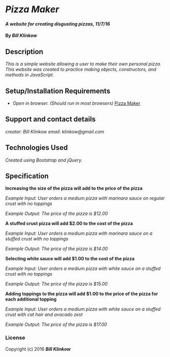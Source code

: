 # _Pizza Maker_

#### _A website for creating disgusting pizzas, 11/7/16_

#### By _**Bill Klinkow**_

## Description

_This is a simple website allowing a user to make their own personal pizza. This website was created to practice making objects, constructors, and methods in JavaScript._

## Setup/Installation Requirements

* _Open in browser. (Should run in most browsers)_
[Pizza Maker](https://klinkow.github.io/pizza)

## Support and contact details

_creator: Bill Klinkow_
_email: klinkow@gmail.com_

## Technologies Used

_Created using Bootstrap and jQuery._

## Specification

__Increasing the size of the pizza will add to the price of the pizza__

_Example Input: User orders a medium pizza with marinara sauce on regular crust with no toppings_

_Example Output: The price of the pizza is $12.00_

__A stuffed crust pizza will add $2.00 to the cost of the pizza__

_Example Input: User orders a medium pizza with marinara sauce on a stuffed crust with no toppings_

_Example Output: The price of the pizza is $14.00_

__Selecting white sauce will add $1.00 to the cost of the pizza__

_Example Input: User orders a medium pizza with white sauce on a stuffed crust with no toppings_

_Example Output: The price of the pizza is $15.00_

__Adding toppings to the pizza will add $1.00 to the price of the pizza for each additional topping__

_Example Input: User orders a medium pizza with white sauce on a stuffed crust with cat hair and avacado zest_

_Example Output: The price of the pizza is $17.00_

### License

Copyright (c) 2016 **_Bill Klinkow_**

